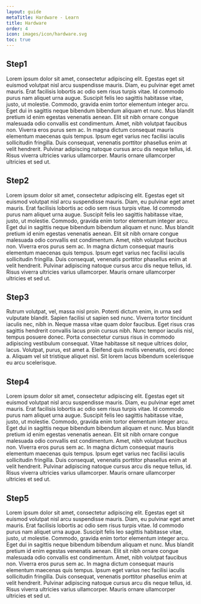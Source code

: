```yaml
---
layout: guide
metaTitle: Hardware - Learn
title: Hardware
order: 4
icon: images/icon/hardware.svg
toc: true
---
```


## Step1

Lorem ipsum dolor sit amet, consectetur adipiscing elit. Egestas eget sit euismod volutpat nisl arcu suspendisse mauris. Diam, eu pulvinar eget amet mauris. Erat facilisis lobortis ac odio sem risus turpis vitae. Id commodo purus nam aliquet urna augue. Suscipit felis leo sagittis habitasse vitae, justo, ut molestie. Commodo, gravida enim tortor elementum integer arcu. Eget dui in sagittis neque bibendum bibendum aliquam et nunc. Mus blandit pretium id enim egestas venenatis aenean. Elit sit nibh ornare congue malesuada odio convallis est condimentum. Amet, nibh volutpat faucibus non. Viverra eros purus sem ac. In magna dictum consequat mauris elementum maecenas quis tempus. Ipsum eget varius nec facilisi iaculis sollicitudin fringilla. Duis consequat, venenatis porttitor phasellus enim at velit hendrerit. Pulvinar adipiscing natoque cursus arcu dis neque tellus, id. Risus viverra ultricies varius ullamcorper. Mauris ornare ullamcorper ultricies et sed ut.

## Step2

Lorem ipsum dolor sit amet, consectetur adipiscing elit. Egestas eget sit euismod volutpat nisl arcu suspendisse mauris. Diam, eu pulvinar eget amet mauris. Erat facilisis lobortis ac odio sem risus turpis vitae. Id commodo purus nam aliquet urna augue. Suscipit felis leo sagittis habitasse vitae, justo, ut molestie. Commodo, gravida enim tortor elementum integer arcu. Eget dui in sagittis neque bibendum bibendum aliquam et nunc. Mus blandit pretium id enim egestas venenatis aenean. Elit sit nibh ornare congue malesuada odio convallis est condimentum. Amet, nibh volutpat faucibus non. Viverra eros purus sem ac. In magna dictum consequat mauris elementum maecenas quis tempus. Ipsum eget varius nec facilisi iaculis sollicitudin fringilla. Duis consequat, venenatis porttitor phasellus enim at velit hendrerit. Pulvinar adipiscing natoque cursus arcu dis neque tellus, id. Risus viverra ultricies varius ullamcorper. Mauris ornare ullamcorper ultricies et sed ut.

## Step3

Rutrum volutpat, vel, massa nisl proin. Potenti dictum enim, in urna sed vulputate blandit. Sapien facilisi ut sapien sed nunc. Viverra tortor tincidunt iaculis nec, nibh in. Neque massa vitae quam dolor faucibus. Eget risus cras sagittis hendrerit convallis lacus proin cursus nibh. Nunc tempor iaculis nisl, tempus posuere donec. Porta consectetur cursus risus in commodo adipiscing vestibulum consequat. Vitae habitasse sit neque ultrices dolor, lacus. Volutpat, purus, est amet a. Eleifend quis mollis venenatis, orci donec a. Aliquam vel sit tristique aliquet nisl. Sit lorem lacus bibendum scelerisque eu arcu scelerisque.

## Step4

Lorem ipsum dolor sit amet, consectetur adipiscing elit. Egestas eget sit euismod volutpat nisl arcu suspendisse mauris. Diam, eu pulvinar eget amet mauris. Erat facilisis lobortis ac odio sem risus turpis vitae. Id commodo purus nam aliquet urna augue. Suscipit felis leo sagittis habitasse vitae, justo, ut molestie. Commodo, gravida enim tortor elementum integer arcu. Eget dui in sagittis neque bibendum bibendum aliquam et nunc. Mus blandit pretium id enim egestas venenatis aenean. Elit sit nibh ornare congue malesuada odio convallis est condimentum. Amet, nibh volutpat faucibus non. Viverra eros purus sem ac. In magna dictum consequat mauris elementum maecenas quis tempus. Ipsum eget varius nec facilisi iaculis sollicitudin fringilla. Duis consequat, venenatis porttitor phasellus enim at velit hendrerit. Pulvinar adipiscing natoque cursus arcu dis neque tellus, id. Risus viverra ultricies varius ullamcorper. Mauris ornare ullamcorper ultricies et sed ut.

## Step5

Lorem ipsum dolor sit amet, consectetur adipiscing elit. Egestas eget sit euismod volutpat nisl arcu suspendisse mauris. Diam, eu pulvinar eget amet mauris. Erat facilisis lobortis ac odio sem risus turpis vitae. Id commodo purus nam aliquet urna augue. Suscipit felis leo sagittis habitasse vitae, justo, ut molestie. Commodo, gravida enim tortor elementum integer arcu. Eget dui in sagittis neque bibendum bibendum aliquam et nunc. Mus blandit pretium id enim egestas venenatis aenean. Elit sit nibh ornare congue malesuada odio convallis est condimentum. Amet, nibh volutpat faucibus non. Viverra eros purus sem ac. In magna dictum consequat mauris elementum maecenas quis tempus. Ipsum eget varius nec facilisi iaculis sollicitudin fringilla. Duis consequat, venenatis porttitor phasellus enim at velit hendrerit. Pulvinar adipiscing natoque cursus arcu dis neque tellus, id. Risus viverra ultricies varius ullamcorper. Mauris ornare ullamcorper ultricies et sed ut.